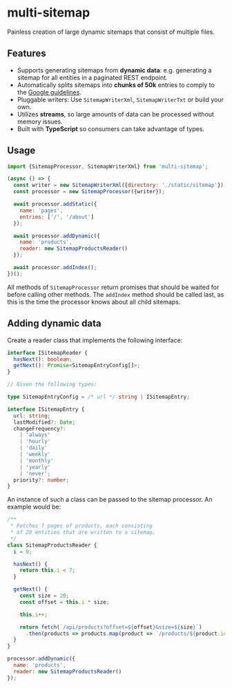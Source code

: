 # multi-sitemap

Painless creation of large dynamic sitemaps that consist of multiple files.

## Features
 - Supports generating sitemaps from **dynamic data**: e.g. generating a sitemap for all entities in a paginated REST endpoint.
 - Automatically splits sitemaps into **chunks of 50k** entries to comply to the [Google guidelines](https://support.google.com/webmasters/answer/183668#sitemapformat).
 - Pluggable writers: Use `SitemapWriterXml`, `SitemapWriterTxt` or build your own.
 - Utilizes **streams**, so large amounts of data can be processed without memory issues.
 - Built with **TypeScript** so consumers can take advantage of types.

## Usage

```js
import {SitemapProcessor, SitemapWriterXml} from 'multi-sitemap';

(async () => {
  const writer = new SitemapWriterXml({directory: './static/sitemap'});
  const processor = new SitemapProcessor({writer});

  await processor.addStatic({
    name: 'pages',
    entries: ['/', '/about']
  });

  await processor.addDynamic({
    name: 'products',
    reader: new SitemapProductsReader()
  });

  await processor.addIndex();
})();


 ```

All methods of `SitemapProcessor` return promises that should be waited for before calling other methods. The `addIndex` method should be called last, as this is the time the processor knows about all child sitemaps.

## Adding dynamic data

Create a reader class that implements the following interface:

```ts
interface ISitemapReader {
  hasNext(): boolean;
  getNext(): Promise<SitemapEntryConfig[]>;
}

// Given the following types:

type SitemapEntryConfig = /* url */ string | ISitemapEntry;

interface ISitemapEntry {
  url: string;
  lastModified?: Date;
  changeFrequency?:
    | 'always'
    | 'hourly'
    | 'daily'
    | 'weekly'
    | 'monthly'
    | 'yearly'
    | 'never';
  priority?: number;
}
```

An instance of such a class can be passed to the sitemap processor. An example would be:

```js
/**
 * Fetches 7 pages of products, each consisting
 * of 20 entities that are written to a sitemap.
 */
class SitemapProductsReader {
  i = 0;

  hasNext() {
    return this.i < 7;
  }

  getNext() {
    const size = 20;
    const offset = this.i * size;

    this.i++;

    return fetch(`/api/products?offset=${offset}&size=${size}`)
      .then(products => products.map(product => `/products/${product.id}`))
  }
}

processor.addDynamic({
  name: 'products',
  reader: new SitemapProductsReader()
});
```
